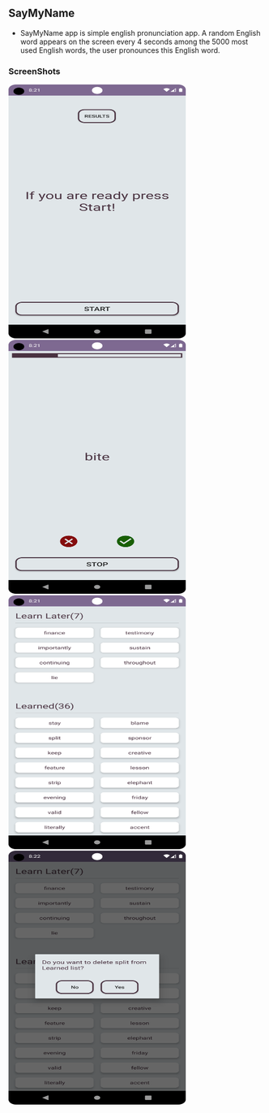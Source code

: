 ## SayMyName

- SayMyName app is simple english pronunciation app. A random English word appears on the screen every 4 seconds among the 5000 most used English words, the user pronounces this English word.

### ScreenShots

<img src="screenshots/main_page_1.png" width="350" height="500">

<img src="screenshots/main_page_2.png" width="350" height="500">

<img src="screenshots/result_page_1.png" width="350" height="500">

<img src="screenshots/result_page_2.png" width="350" height="500">